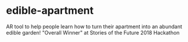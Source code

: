 # edible-apartment
AR tool to help people learn how to turn their apartment into an abundant edible garden!
"Overall Winner" at Stories of the Future 2018 Hackathon

